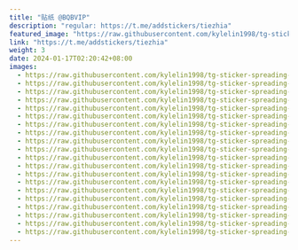 ```yaml
---
title: "贴纸 @BQBVIP"
description: "regular: https://t.me/addstickers/tiezhia"
featured_image: "https://raw.githubusercontent.com/kylelin1998/tg-sticker-spreading-worldwide-images/main/img/d4df30c7-82cc-4344-b92a-b55a88467b2e.jpg"
link: "https://t.me/addstickers/tiezhia"
weight: 3
date: 2024-01-17T02:20:42+08:00
images:
  - https://raw.githubusercontent.com/kylelin1998/tg-sticker-spreading-worldwide-images/main/img/d4df30c7-82cc-4344-b92a-b55a88467b2e.jpg
  - https://raw.githubusercontent.com/kylelin1998/tg-sticker-spreading-worldwide-images/main/img/333ae9a3-678a-4c4f-8004-31c7c12d8722.jpg
  - https://raw.githubusercontent.com/kylelin1998/tg-sticker-spreading-worldwide-images/main/img/fe4b9282-e999-4399-8929-6517af3baed5.jpg
  - https://raw.githubusercontent.com/kylelin1998/tg-sticker-spreading-worldwide-images/main/img/25ed9776-6e94-4ead-87e3-0997abf4cc7c.jpg
  - https://raw.githubusercontent.com/kylelin1998/tg-sticker-spreading-worldwide-images/main/img/6ff914c5-5268-4f3c-9aab-f20a447eac71.jpg
  - https://raw.githubusercontent.com/kylelin1998/tg-sticker-spreading-worldwide-images/main/img/7302d841-9a35-49ef-b4d8-0585615ce310.jpg
  - https://raw.githubusercontent.com/kylelin1998/tg-sticker-spreading-worldwide-images/main/img/11c1eb9d-e371-4c6d-9d4d-39554b31f985.jpg
  - https://raw.githubusercontent.com/kylelin1998/tg-sticker-spreading-worldwide-images/main/img/896d4ca2-3fcd-43d8-9b31-8c13044fdb3d.jpg
  - https://raw.githubusercontent.com/kylelin1998/tg-sticker-spreading-worldwide-images/main/img/e325e5be-f5cb-4bf4-890e-fc9138b33f87.jpg
  - https://raw.githubusercontent.com/kylelin1998/tg-sticker-spreading-worldwide-images/main/img/719b2052-9006-4ab2-a7a8-fef4169e560f.jpg
  - https://raw.githubusercontent.com/kylelin1998/tg-sticker-spreading-worldwide-images/main/img/1de31fac-ec1e-4a29-a573-e7e5eaa53fc8.jpg
  - https://raw.githubusercontent.com/kylelin1998/tg-sticker-spreading-worldwide-images/main/img/4a7bebb6-b56a-452e-b412-51aa5538fac8.jpg
  - https://raw.githubusercontent.com/kylelin1998/tg-sticker-spreading-worldwide-images/main/img/067e130a-580a-4bad-a310-0b922b3c6c76.jpg
  - https://raw.githubusercontent.com/kylelin1998/tg-sticker-spreading-worldwide-images/main/img/2541ad91-40ef-4d20-ba1c-35563d8aade1.jpg
  - https://raw.githubusercontent.com/kylelin1998/tg-sticker-spreading-worldwide-images/main/img/4c100237-b758-445c-9c1f-4a53297c5e3d.jpg
  - https://raw.githubusercontent.com/kylelin1998/tg-sticker-spreading-worldwide-images/main/img/e053913e-3f47-4b05-9152-6f1ac5b44883.jpg
  - https://raw.githubusercontent.com/kylelin1998/tg-sticker-spreading-worldwide-images/main/img/7a8d3259-e99e-4918-8448-8d2f6890a186.jpg
  - https://raw.githubusercontent.com/kylelin1998/tg-sticker-spreading-worldwide-images/main/img/871c90d2-1e6f-44b6-88b3-263f6903e2cd.jpg
  - https://raw.githubusercontent.com/kylelin1998/tg-sticker-spreading-worldwide-images/main/img/17319d18-984c-4ae1-9f94-9f393a75d14d.jpg
  - https://raw.githubusercontent.com/kylelin1998/tg-sticker-spreading-worldwide-images/main/img/432a3fec-5efd-44f1-a549-4cd0cc916ea6.jpg
---
```

